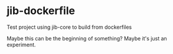 # jib-dockerfile
Test project using jib-core to build from dockerfiles

Maybe this can be the beginning of something? Maybe it's just an experiment.
